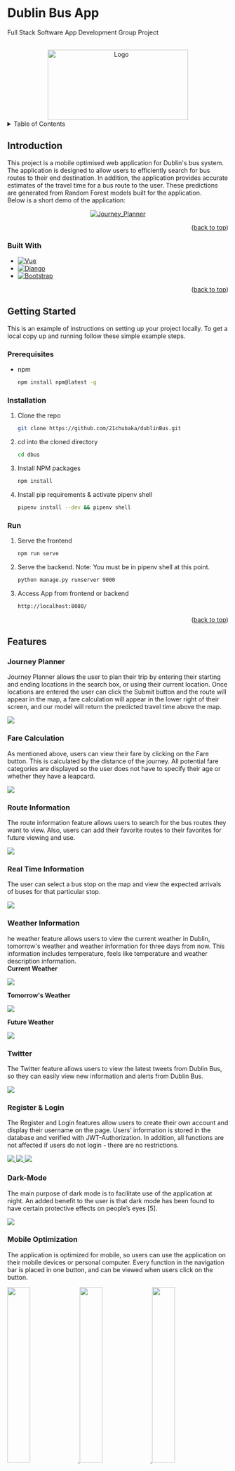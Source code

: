 <!-- Improved compatibility of back to top link: See: https://github.com/othneildrew/Best-README-Template/pull/73 -->
<a name="readme-top"></a>
<!--
*** Thanks for checking out the Best-README-Template. If you have a suggestion
*** that would make this better, please fork the repo and create a pull request
*** or simply open an issue with the tag "enhancement".
*** Don't forget to give the project a star!
*** Thanks again! Now go create something AMAZING! :D
-->



<!-- PROJECT SHIELDS -->
<!--
*** I'm using markdown "reference style" links for readability.
*** Reference links are enclosed in brackets [ ] instead of parentheses ( ).
*** See the bottom of this document for the declaration of the reference variables
*** for contributors-url, forks-url, etc. This is an optional, concise syntax you may use.
*** https://www.markdownguide.org/basic-syntax/#reference-style-links
-->

# Dublin Bus App
Full Stack Software App Development Group Project
<!-- PROJECT LOGO -->

<br />
<div align="center">
  <a href="https://github.com/21chubaka/Dublin_Bus_App">
    <img src="https://github.com/21chubaka/Dublin_Bus_App/blob/main/dbus/src/assets/Dublin-Bus-logo.png" alt="Logo" width="320" height="160">
  </a>

<!-- <h3 align="center">Dublin Bus App</h3> -->
<!--
  <p align="center">
    Dublin Bus
    <br />
    <a href="https://github.com/othneildrew/Best-README-Template"><strong>Explore the docs »</strong></a>
    <br />
    <br />
    <a href="http://ipa-011.ucd.ie/">View Live Project</a>
    ·
    <a href="https://github.com/21chubaka/dublinBus/issues">Report Bug</a>
    ·
    <a href="https://github.com/21chubaka/dublinBus/issues">Request Feature</a>
  </p>
-->
</div>



<!-- TABLE OF CONTENTS -->
<details>
  <summary>Table of Contents</summary>
  <ol>
    <li>
      <a href="#introduction">Introduction</a>
      <ul>
        <li><a href="#built-with">Built With</a></li>
      </ul>
    </li>
    <li>
      <a href="#getting-started">Getting Started</a>
      <ul>
        <li><a href="#prerequisites">Prerequisites</a></li>
        <li><a href="#installation">Installation</a></li>
        <li><a href="#run">Run</a></li>
      </ul>
    </li>
    <li><a href="#features">Features</a>
      <ul>
        <li><a href="#journey-planner">Journey Planner</a></li>
        <li><a href="#fare-calculation">Fare Calculation</a></li>
        <li><a href="#route-information">Route Information</a></li>
        <li><a href="#real-time-information">Real Time Information</a></li>
        <li><a href="#weather-information">Weather Information</a></li>
        <li><a href="#twitter">Twitter</a></li>
        <li><a href="#register--login">Register & Login</a></li>
        <li><a href="#dark-mode">Dark Mode</a></li>
        <li><a href="#mobile-optimization">Mobile Optimization</a></li>
      </ul>
    </li>
    <li><a href="#technical-approach">Technical Approach</a>
      <ul>
        <li><a href="#architecture--tech-stack">Architecture & Tech Stack</a></li>
        <li><a href="#front-end">Front End</a></li>
        <li><a href="#back-end">Back End</a></li>
        <li><a href="#client--server-communication">Client & Server Communication</a></li>
        <li><a href="#deployment">Deployment</a></li>
        <li><a href="#data-analysis--data-management">Data Analysis & Data Management</a></li>
      </ul>
    </li>
    <li><a href="#testing--evaluation">Testing & Evaluation</a>
      <ul>
        <li><a href="#front-end">Front End</a></li>
        <li><a href="#back-end">Back End</a></li>
        <li><a href="#data-analysis">Data Analysis</a></li>
        <li><a href="#user-testing">User Testing</a></li>
      </ul>
    </li>
    <li><a href="#future-work">Future Work</a></li>
    <li><a href="#team-members">Team Members</a></li>
    <li><a href="#references">References</a></li>
  </ol>
</details>



## Introduction
This project is a mobile optimised web application for Dublin's bus system.  The application
is designed to allow users to efficiently search for bus routes to their end destination.  In addition, 
the application provides accurate estimates of the travel time for a bus route to the user.  These
predictions are generated from Random Forest models built for the application.<br>
Below is a short demo of the application:

<div align="center">
  <a href="https://github.com/21chubaka/Dublin_Bus_App">
    <img src="/media/Journey_Planner.gif" alt="Journey_Planner">
  </a>
</div>

<p align="right">(<a href="#readme-top">back to top</a>)</p>



### Built With

* [![Vue][Vue.js]][Vue-url]
* [![Django][Django.com]][Django-url]
* [![Bootstrap][Bootstrap.com]][Bootstrap-url]

<p align="right">(<a href="#readme-top">back to top</a>)</p>



## Getting Started

This is an example of instructions on setting up your project locally.
To get a local copy up and running follow these simple example steps.

### Prerequisites

* npm
  ```sh
  npm install npm@latest -g
  ```

### Installation

1. Clone the repo
   ```sh
   git clone https://github.com/21chubaka/dublinBus.git 
   ```
2. cd into the cloned directory
   ```sh
   cd dbus
   ```
3. Install NPM packages
   ```sh
   npm install
   ```
4. Install pip requirements & activate pipenv shell
   ```sh
   pipenv install --dev && pipenv shell
   ```

### Run
1. Serve the frontend
   ```sh
   npm run serve
   ```
2. Serve the backend. Note: You must be in pipenv shell at this point.
   ```sh
   python manage.py runserver 9000
   ```
3. Access App from frontend or backend
   ```sh
   http://localhost:8080/
   ```
   
<p align="right">(<a href="#readme-top">back to top</a>)</p>



## Features

### Journey Planner
Journey Planner allows the user to plan their trip by entering their starting and ending locations in the search box, 
or using their current location. Once locations are entered the user can click the Submit button and the route will
appear in the map, a fare calculation will appear in the lower right of their screen, and our model will return the 
predicted travel time above the map.

<div>
  <a href="https://github.com/21chubaka/Dublin_Bus_App">
    <img src="/media/Journey_Planner.png">
  </a>
</div>

### Fare Calculation
As mentioned above, users can view their fare by clicking on the Fare button. This is calculated by the
distance of the journey. All potential fare categories are displayed so the user does not have to
specify their age or whether they have a leapcard.

<div>
  <a href="https://github.com/21chubaka/Dublin_Bus_App">
    <img src="/media/fare_calculation.png">
  </a>
</div>

### Route Information
The route information feature allows users to search for the bus routes they want to view. Also, users can add their favorite routes to their favorites for future viewing and use.

<div>
  <a href="https://github.com/21chubaka/Dublin_Bus_App">
    <img src="/media/Route_Info.png">
  </a>
</div>

### Real Time Information
The user can select a bus stop on the map and view the expected arrivals of buses for that particular stop.

<div>
  <a href="https://github.com/21chubaka/Dublin_Bus_App">
    <img src="/media/RealtimeInfo.png">
  </a>
</div>

### Weather Information
he weather feature allows users to view the current weather in Dublin, tomorrow's weather and weather information for three days from now. This information includes temperature, feels like temperature and weather description information.<br>
<b>Current Weather</b>
<div>
    <a href="https://github.com/21chubaka/Dublin_Bus_App">
      <img src="/media/current_weather.png">
    </a>
</div>

<b>Tomorrow's Weather</b>
<div>
    <a href="https://github.com/21chubaka/Dublin_Bus_App">
      <img src="/media/tomorrow_weather.png">
    </a>
</div>

<b>Future Weather</b>
<div>
    <a href="https://github.com/21chubaka/Dublin_Bus_App">
      <img src="/media/future_weather.png">
    </a>
</div>

### Twitter
The Twitter feature allows users to view the latest tweets from Dublin Bus, so they can easily
view new information and alerts from Dublin Bus.

<div>
  <a href="https://github.com/21chubaka/Dublin_Bus_App">
    <img src="/media/Twitter.png">
  </a>
</div>

### Register & Login
The Register and Login features allow users to create their own account and display their username
on the page. Users’ information is stored in the database and verified with JWT-Authorization.
In addition, all functions are not affected if users do not login - there are no restrictions.

<div>
  <a href="https://github.com/21chubaka/Dublin_Bus_App">
    <img src="/media/Register.png">
    <img src="/media/Login.png">
    <img src="/media/login_completed.png">
  </a>
</div>

### Dark-Mode
The main purpose of dark mode is to facilitate use of the application at night. An added benefit
to the user is that dark mode has been found to have certain protective effects on people’s eyes
[5].

<div>
  <a href="https://github.com/21chubaka/Dublin_Bus_App">
    <img src="/media/Dark_mode.png">
  </a>
</div>

### Mobile Optimization
The application is optimized for mobile, so users can use the application on their mobile
devices or personal computer. Every function in the navigation bar is placed in one button, and
can be viewed when users click on the button.

<div>
  <a href="https://github.com/21chubaka/Dublin_Bus_App">
    <img src="/media/mobile1.png" width="32%">
    <img src="/media/mobile2.png" width="32%">
    <img src="/media/mobile3.png" width="32%">
  </a>
</div>

<p align="right">(<a href="#readme-top">back to top</a>)</p>

## Technical Approach
This section discusses the approaches used for the architecture of the system and the technical stack, 
the front end, the back end, client and server communication, deployment of the application, data 
analysis and management, and some justifications for these approaches.

### Architecture & Tech Stack
Vue JS acts as the front-end and Django acts as the back-end API. The stack is deployed within a
Docker container on the UCD server. A MySQL RDS database was utilised to store static data
like bus stop information and weather data, while the large amount of historical bus data is stored 
on UCD’s high performance server where the data analytics was carried out with Jupyter notebooks.<br> 
Below is an illustration of the architecture:

<div>
  <a href="https://github.com/21chubaka/Dublin_Bus_App">
    <img src="/media/Architecture.png">
  </a>
</div>

### Front End
As a team, much deliberation was had over the technology to use for the front end. Vanilla
JavaScript, HTML, and CSS would have been very capable of satisfying the project’s specifications
and all team members were familiar with that technology. However, this project was seen as an opportunity 
to learn, and the decision to use a JavaScript framework was made. There are many benefits to frameworks, such as
easier asynchronous updates of the Document Object Model (DOM) and seamless page loading.
Drawbacks include that they can be overly complex for simple projects. Everything considered,
we decided to choose between React JS and Vue JS. There are pros and cons to both frameworks.
React is the most popular framework in industry. Vue uses HTML templates while React uses
JSX, this gives some familiarity to Vue due to our experience with HTML [11]. Performance wise
they are very similar. However, React is better suited to large scale web applications due to its
larger ecosystem. Ultimately, Vue was settled on due to it’s lightweight nature and lower barrier
to entry [11]. In particular, Vue version 3 was used, the latest version of Vue. Vue allowed for
the separation of the code into components like the Map or Navbar component. This meant the code was 
neater and less likely to cause code conflicts when merging. Another benefit to the framework is the 
access to libraries and plug-ins. For example, Vue3-google maps is a plugin that makes it easier to 
utilise the Google Maps API and the Vue date-time-picker, which is a ready made date and time selector plug-in. 
Furthermore, Vue3 can be packaged with the given vue-cli version and combined with the back end easily, 
which makes the development process relatively independent.

<div>
  <a href="https://github.com/21chubaka/Dublin_Bus_App">
    <img src="/media/vueComponets.PNG">
  </a>
</div>

### Back End
The decision on the technology for the back-end was more straightforward. From the start of
the project it was agreed to use Python for the back end services because of familiarity compared
to other programming languages. It was then debated which web framework to use between
Django and Flask. Both frameworks are very popular in industry. Django is better suited to more
complex projects due to it’s many ’out of the box’ features and libraries. For example, Django
has a ready made administration panel built-in, which scales better than Flask. Django enforces
best-practice software development due to it’s template structure [7]. Flask is less rigid and the
team already had experience with Flask. Ultimately, Django was chosen with the aim to
challenge ourselves and learn new technologies. The role of the back end includes connecting to
the database and acting as an intermediate between the front end and the database, combining
the front end and achieving the url redirect to the front end project and being deployed to the
server.

### Client & Server Communication
Passing data between the two frameworks (client and server), was acomplished by creating a
RESTful Framework API (Django) on the back end and using HTTP methods POST and GET requests to call 
these APIs on the front end. AJAX and the Fetch API were used on the front end to access the requests 
and response that were made on the back end. Some setting up was done to solve the Cross-Origin problem.

### Deployment
Since docker technology was used, this project was deployed on the container rather than directly
on the UCD VM Server. This container also opens the port 80 and 443 for HTTP and HTTPS
protocols. The SSH settings were set up on the container and the project source code was
uploaded to the container through Github. Then tmux was used to hang up the project so that it
could keep running even if logged out. In this way, the application is available to access through
the url (http://ipa-011.ucd.ie) <i>url now not active</i>.

### Data Analysis & Data Management
Historical bus data from 2018 which included information on vehicles, trips, and stop by stop data
was provided - most importantly planned and actual arrival times. In addition, historical weather
data from the Open Weather API was gathered, which matched the dates of the historical bus
data given. The weather data consisted of hourly measurements of various weather categories.<br>

A data quality plan was created and implemented. This included steps such as identifying rows
that were suppressed or had no arrival times and dropping them. Also before models were trained
the data was split (70/30) for training and test and shuffled.<br>

Various features to aid with data analysis and possible features to be used for the models were
created. Some included month as an integer from 1-12, day as an integer from 1-31, day of the
week as an integer from 0-6, weekend as a binary 0 or 1 (1 being Saturday or Sunday), and rush
hour as a binary (Excluding weekends: times between 8-9am and 4-6pm).<br>

After analyzing the weather and bus data the most correlated features were chosen. The final
features for the model were: month, day of the week, rush hour, hour, temperature, and wind
speed.<br>
- Month (month): int 1-12
- Day of week (dayOfWeek): int 0-6 Monday=0
- Rush hour (rushHour): int 0/1 8-9am and 4-6pm (Excludes weekends)
- Hour (hour): int 0-23
- Temperature (temp): float
- Wind Speed (wind speed): float<br>

<div>
  <a href="https://github.com/21chubaka/Dublin_Bus_App">
    <img src="/media/correlation_matrix.png">
  </a>
</div>

Initially one route (39A) was chosen from the trip data to create models to predict the actual
duration difference (in seconds) from the planned duration time of a trip to the actual duration
time. In other words, if the trip took longer or shorter than planned. Three Linear Regression
models were created: one for the entire route 39A, one for 39A Inbound (Direction 1), and one
for 39A Outbound (Direction 2).<br>

Similar models were conducted for the leave time data-set, which is stop data as opposed to
complete trip data. For these models the arrival difference from stop to stop was predicted.
Along with Linear Regression, Decision Tree and Random Forest models were created from the
leave time data.<br>

These models and Linear Regression models from the trip data were rather poor and needed
improvement. None of these models had a cross-validated R2 score higher than 0.13 (Appendix
B: Fig B.1).<br>

The first step to improve the models was to combine the trip, leave time, and weather data-sets.
The data-set of historical bus (trip and leave time) and weather data when combined was about
117 million rows. The data was then split by route, first focusing on 39A.<br>

We again started with Linear Regression models for the entire route 39A. At this time, we included
Direction and Progress Number of the stop as features in these models. Progress Number (PROGRNUMBER) 
is the order of the stops the route takes from first to last. Again, these models did not perform 
any better (R2 = 0.13).<br>

We then moved to a Decision Tree model with a depth of 3 for the entire route 39A. As we
chose a depth of 3, we used Direction, Progress Number, and Month as our features. This model
performed basically identically to previous models.<br>

Finally, this approach was taken and used to create some Random Forest models. These models
did improve from previous iterations, but only marginally to an R2 of 0.23. Further improvement
was needed for the models.<br>

The data was split by route and by route directions. The route direction data sets varied greatly
in number of rows; the largest being over 2 million rows (Route 40 Direction 2) and the smallest
being almost 200 rows (Route 41D Direction 1).<br>

Random Forest models for the 39A Direction 1, and 39A Direction 2 were created. While noticeable 
improvement was observed, it was attributable to over-fitting caused by the use of the Progress Number 
feature.<br>

After excluding the Progress Number as a feature, the over-fitting issues were solved as the results
between training and testing were similar. Also, the best results for the models were observed,
thus far. The Cross-Validated R2 was 0.32 for Direction 1.<br>

<table>
    <tr>
        <th>Name</th>
        <th>Type</th>
        <th>Features</th>
        <th>Metric</th>
        <th>Training Data</th>
        <th>Testing Data</th>
        <th>Cross-Validation</th>
    </tr>
    <tr>
        <td>All 39A</td>
        <td>Linear Regression</td>
        <td>DIRECTION<br>
            PROGRNUMBER<br>
            month<br>
            dayOfWeek<br>
            rushHour<br>
            temp<br>
            wind_speed</td>
        <td>MAE<br>
            MSE<br>
            RMSE<br>
            R2</td>
        <td>271.62<br>
            151247.44<br>
            388.91<br>
            0.1316</td>
        <td>271.07<br>
            150487.78<br>
            387.93<br>
            0.1321</td>
        <td></td>
    </tr>
    <tr>
        <td>All 39A</td>
        <td>Decision Tree<br>
            3 Depth</td>
        <td>DIRECTION<br>
            PROGRNUMBER<br>
            month</td>
        <td>MAE<br>
            MSE<br>
            RMSE<br>
            R2</td>
        <td>268.92<br>
            150688.92<br>
            388.19<br>
            0.1332</td>
        <td>269.08<br>
            151080.25<br>
            388.69<br>
            0.1323</td>
        <td>268.99<br>
            150827.17<br>
            388.36<br>
            0.1328</td>
    </tr>
    <tr>
        <td>All 39A</td>
        <td>Random Forest</td>
        <td>month<br>
            dayOfWeek<br>
            rushHour<br>
            temp<br>
            wind_speed</td>
        <td>MAE<br>
            MSE<br>
            RMSE<br>
            R2</td>
        <td>269.75<br>
            132394.49<br>
            363.86<br>
            0.2386</td>
        <td>270.95<br>
            133524.20<br>
            365.41<br>
            0.2327</td>
        <td></td>
    </tr>
    <tr>
        <td>39A<br>
            Direction 1</td>
        <td>Random Forest</td>
        <td>PROGRNUMBER<br>
            month<br>
            dayOfWeek<br>
            rushHour<br>
            temp<br>
            wind_speed</td>
        <td>MAE<br>
            MSE<br>
            RMSE<br>
            R2</td>
        <td>202.10<br>
            83076.19<br>
            288.23<br>
            0.6169</td>
        <td>279.51<br>
            153237.52<br>
            391.46<br>
            0.2972</td>
        <td></td>
    </tr>
    <tr>
        <td>39A<br>
            Direction 1</td>
        <td>Random Forest<br>
            n-estimators=20<br>
            random state=42</td>
        <td>month<br>
            dayOfWeek<br>
            rushHour<br>
            hour<br>
            temp<br>
            wind_speed</td>
        <td>MAE<br>
            MSE<br>
            RMSE<br>
            R2</td>
        <td>284.90<br>
            144596.97<br>
            380.26<br>
            0.3346</td>
        <td>287.16<br>
            146720.67<br>
            383.04<br>
            0.3239</td>
        <td>287.02<br>
            146660.65<br>
            382.96<br>
            0.3248</td>
    </tr>
    <tr>
        <td>39A<br>
            Direction 2</td>
        <td>Random Forest<br>
            n-estimators=20<br>
            random state=42</td>
        <td>month<br>
            dayOfWeek<br>
            rushHour<br>
            hour<br>
            temp<br>
            wind_speed</td>
        <td>MAE<br>
            MSE<br>
            RMSE<br>
            R2</td>
        <td>233.65<br>
            99645.56<br>
            315.67<br>
            0.2704</td>
        <td>235.52<br>
            101157.51<br>
            318.05<br>
            0.2569</td>
        <td>235.27<br>
            101068.10<br>
            317.91<br>
            0.2593</td>
    </tr>
</table>

After some further feature testing and testing our models with various estimators, we concluded
our models moving forward for the other routes would be a Random Forest model for each direction
of each route with an n-estimator of 20 and a random state of 42. It was important to keep our
estimators as low as possible without affecting the model’s performance, to support application
performance.<br>

As will be discussed in Testing & Evaluation, the 39A had some of our lower individual route-direction R2
scores. When applying this model approach to other route-directions, there was often improved
results.<br>

<p align="right">(<a href="#readme-top">back to top</a>)</p>

## Testing & Evaluation
Below is an overview of the testing carried out for the front end, back end, and data analysis, as well as 
the user review surveys.

### Front End
Selenium web driver coupled with python’s unit test library was used to test the functionality and
logic of the application. Selenium is an automated testing library that is used to validate web
applications across different web browsers. Tests were written to assess the flow of the journey
planner. The logic of the sign up and log in were also tested. For example, it was tested that
if you already have an account the user could not sign up again. The appropriate responses to
these implementations were also tested.<br>

The chrome extension Google Lighthouse was also used to test the performance of the application.
Lighthouse runs a series of tests on a particular web page, and then generates a report on how
well the page performed. Failing tests were used as indicators on ways to improve the application.
The web page performed reasonably well on most metrics. Performance is where the greatest
improvement is needed. Lighthouse highlighted ways to improve this score, such as removing
unused JavaScript code, removing render blocking resources and setting defined dimensions for
images. SEO was our best metric which tested the page for features that are important to search
engines.

### Back End
To test the performance and scalability of the back end, some basic load testing using locust was
conducted. With 40 concurrent users making approximately 1 request per second, it was found
that most of the endpoints in the back end application had a mean and median response time of
less than 1 second after the implementation of suitable caching (see below). 

<div>
  <a href="https://github.com/21chubaka/Dublin_Bus_App">
    <img src="/media/backend_req_resp_time.png">
  </a>
</div>

More users were then tested for scalability. The result was that no request failure was received 
even when there were 200 concurrent users (see below). It seems the performance of the back end 
is reasonably robust.

<div>
  <a href="https://github.com/21chubaka/Dublin_Bus_App">
    <img src="/media/request_test.png">
  </a>
</div>

### Data Analysis
Once the Random Forest models for each direction of each route were created, the evaluation
and validation scores of the models were compared. Below are the mean scores of all 252 models
created for the application.

<table>
    <tr>
        <th>Metrics</th>
        <th>Training</th>
        <th>Standard Deviation of Training</th>
        <th>Test</th>
        <th>Standard Deviation of Test</th>
        <th>3-Fold CV</th>
        <th>Standard Deviation of Cross-Validation</th>
    </tr>
    <tr>
        <td>MAE</td>
        <td>154.41</td>
        <td>59.66</td>
        <td>158.36</td>
        <td>58.98</td>
        <td>158.73</td>
        <td>58.97</td>
    </tr>
    <tr>
        <td>MSE</td>
        <td>55801.17</td>
        <td>37645.53</td>
        <td>58282.44</td>
        <td>37714.81</td>
        <td>58600.68</td>
        <td>37971.77</td>
    </tr>
    <tr>
        <td>RMSE</td>
        <td>223.74</td>
        <td>75.91</td>
        <td>229.54</td>
        <td>74.94</td>
        <td>230.28</td>
        <td>74.73</td>
    </tr>
    <tr>
        <td>R2</td>
        <td>0.5887</td>
        <td>0.1716</td>
        <td>0.5636</td>
        <td>0.1745</td>
        <td>0.5638</td>
        <td>0.1731</td>
    </tr>
</table>

The average cross-validated R Squared across all models was 0.5638. This is essentially the
amount of variation that the models are able to account for using the features. Although higher
R Squared is the goal, this is higher than other published works [1]. The similar results across
training, test, and 3-fold cross-validation data sets does support a validated model without issues
such as over-fitting. The average Mean Absolute Error (MAE) of the models when predicting
actual bus arrival to a stop versus the planned arrival time is about 159 seconds, or 2.65 minutes.
This is also within the team’s original goals. MAE was used for evaluation over Mean Absolute
Percentage Error (MAPE) since the prediction is difference in arrival time, and zero as a prediction
is possible. In addition to the average performance across all models, the below graphs display
each model’s performance for R Squared, followed by MAE, when lining up the results from best
to worst. There is a line displayed for each direction. Interestingly, Direction 1 typically achieved
higher R Squared, but Direction 2 typically achieved lower MAE. Visibility into the range of model
results is useful to drive future work in addition to the average across all.

<div>
  <a href="https://github.com/21chubaka/Dublin_Bus_App">
    <img src="/media/cv_r2_scores.png">
  </a>
</div>

<div>
  <a href="https://github.com/21chubaka/Dublin_Bus_App">
    <img src="/media/cv_r2_percentile_scores.png">
  </a>
</div>

The table above is individual route-direction results for those at the 75th, 50th and 25th percentiles
in R Squared performance. The inner quartile range for R Squared model performance is 0.46 to
0.74 for Direction 1, and 0.41 to 0.68 for Direction 2.

<div>
  <a href="https://github.com/21chubaka/Dublin_Bus_App">
    <img src="/media/cv_mae_scores.png">
  </a>
</div>

<div>
  <a href="https://github.com/21chubaka/Dublin_Bus_App">
    <img src="/media/cv_mae_percentile_scores.png">
  </a>
</div>

The table above is individual route-direction results for those at the 75th, 50th and 25th percentiles
in MAE performance. The inner quartile range for MAE model performance is 120 to 210 seconds
(2 to 3.5 minutes) for Direction 1, and 113 to 182 seconds for Direction 2.

### User Testing
Incorporating the voice of the customer through user testing was very important for our application. 
User testing allowed the team to see what parts of the application worked or frustrated users, provided 
an unbiased view of the application, and avoided any ’tunnel vision’ by the developers. Each team member asked 2
to 3 people to review the application, answering the following questions:<br>

- Did you view the application on mobile or PC?
- How do you find aesthetics of the application? Is there anything you might change?
- How did you find using the features? How would you improve the features?
- Any additional comments?<br>

Eleven people reviewed the application. The overall response was largely positive with responses
highlighting the dark-mode, twitter page, and favourite features. As seen from the bar chart
below, the ratings are very high for overall aesthetics. It was noted that PC ratings were higher than
mobile, which most likely was due to the fact that the application was originally designed as a web application 
and then optimised for mobile.

<div>
  <a href="https://github.com/21chubaka/Dublin_Bus_App">
    <img src="/media/user_aesth_survey.png">
  </a>
</div>

While the surveys were completely anonymous, the responses were obtained from colleagues, friends and
family, so some bias may have impacted the results. However, constructive criticism was given. For
example, one user noted that the journey planning involved too many ’clicks’ in order to submit a
journey. The fact that the login option did not give any added functionality confused some users.
This was to be expected as the favourite routes were originally restricted, but became unnecessary
as this information was being stored in their local browsers.

<p align="right">(<a href="#readme-top">back to top</a>)</p>

## Future Work

<p align="right">(<a href="#readme-top">back to top</a>)</p>

<!-- CONTRIBUTING 
## Contributing

Contributions are what make the open source community such an amazing place to learn, inspire, and create. Any contributions you make are **greatly appreciated**.

If you have a suggestion that would make this better, please fork the repo and create a pull request. You can also simply open an issue with the tag "enhancement".
Don't forget to give the project a star! Thanks again!

1. Fork the Project
2. Create your Feature Branch (`git checkout -b feature/AmazingFeature`)
3. Commit your Changes (`git commit -m 'Add some AmazingFeature'`)
4. Push to the Branch (`git push origin feature/AmazingFeature`)
5. Open a Pull Request
-->
<!-- <p align="right">(<a href="#readme-top">back to top</a>)</p> -->


<!-- LICENSE 
## License

Distributed under the MIT License. See `LICENSE.txt` for more information.

<p align="right">(<a href="#readme-top">back to top</a>)</p> 
-->



<!-- CONTACT -->
## Team Members
[Gus Boothman](https://github.com/Gus1616)<br>
[Cheng Zhang](https://github.com/20211342)<br>
[Xinhui Jiang](https://github.com/XinHuiUCD)<br>
[Will O’Donohoe](https://github.com/21chubaka)<br>

[Original Project Link](https://github.com/XinHuiUCD/dublinBus)<br>

<p align="right">(<a href="#readme-top">back to top</a>)</p>

## References
[1] Candis Anderson Enxi Cui Ankhit Pandurangi, Clare Byrne and Gavin McArdle. Design
and Development of an Application for Predicting Bus Travel Times using a Segmentation
Approach, 2020.<br>

[5] Henriette Eisfeld and Felix Kristallovich. The rise of dark mode: A qualitative study of an
emerging user interface design trend, 2020.<br>

[7] Devndra Ghimire. Comparative study on python web frameworks: Flask and django. 2020.<br>

[11] Maja Nowak. Vue vs react in 2022 - comparison of two most popular js frameworks.<br>

<p align="right">(<a href="#readme-top">back to top</a>)</p>


<!-- MARKDOWN LINKS & IMAGES -->
<!-- https://www.markdownguide.org/basic-syntax/#reference-style-links -->

[Vue.js]: https://img.shields.io/badge/Vue.js-35495E?style=for-the-badge&logo=vuedotjs&logoColor=4FC08D
[Vue-url]: https://vuejs.org/
[Bootstrap.com]: https://img.shields.io/badge/Bootstrap-563D7C?style=for-the-badge&logo=bootstrap&logoColor=white
[Bootstrap-url]: https://getbootstrap.com
[Django.com]: https://img.shields.io/badge/django-%23092E20.svg?style=for-the-badge&logo=django&logoColor=white
[Django-url]: https://www.djangoproject.com

